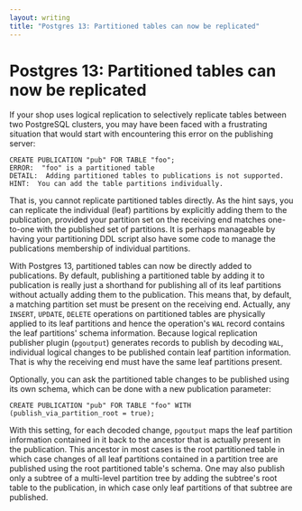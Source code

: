 ```yaml
---
layout: writing
title: "Postgres 13: Partitioned tables can now be replicated"
---
```

# Postgres 13: Partitioned tables can now be replicated

If your shop uses logical replication to selectively replicate tables between two
PostgreSQL clusters, you may have been faced with a frustrating situation that would
start with encountering this error on the publishing server:

```
CREATE PUBLICATION "pub" FOR TABLE "foo";
ERROR:  "foo" is a partitioned table
DETAIL:  Adding partitioned tables to publications is not supported.
HINT:  You can add the table partitions individually.
```

That is, you cannot replicate partitioned tables directly.  As the hint says, you
can replicate the individual (leaf) partitions by explicitly adding them to the
publication, provided your partition set on the receiving end matches one-to-one
with the published set of partitions.  It is perhaps manageable by having your
partitioning DDL script also have some code to manage the publications membership
of individual partitions.

With Postgres 13, partitioned tables can now be directly added to publications.
By default, publishing a partitioned table by adding it to publication is really
just a shorthand for publishing all of its leaf partitions without actually
adding them to the publication.  This means that, by default, a matching partition
set must be present on the receiving end.  Actually, any `INSERT`, `UPDATE`,
`DELETE` operations on partitioned tables are physically applied to its leaf
partitions and hence the operation's `WAL` record contains the leaf partitions'
schema information.  Because logical replication publisher plugin (`pgoutput`)
generates records to publish by decoding `WAL`, individual logical changes to be
published contain leaf partition information. That is why the receiving end must
have the same leaf partitions present.

Optionally, you can ask the partitioned table changes to be published using its
own schema, which can be done with a new publication parameter:

```
CREATE PUBLICATION "pub" FOR TABLE "foo" WITH (publish_via_partition_root = true);
```

With this setting, for each decoded change, `pgoutput` maps the leaf partition
information contained in it back to the ancestor that is actually present in the
publication.  This ancestor in most cases is the root partitioned table in which
case changes of all leaf partitions contained in a partition tree are published
using the root partitioned table's schema.  One may also publish only a subtree
of a multi-level partition tree by adding the subtree's root table to the
publication, in which case only leaf partitions of that subtree are published.
